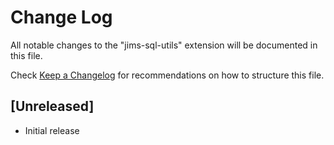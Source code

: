 # Change Log

All notable changes to the "jims-sql-utils" extension will be documented in this file.

Check [Keep a Changelog](http://keepachangelog.com/) for recommendations on how to structure this file.

## [Unreleased]

- Initial release